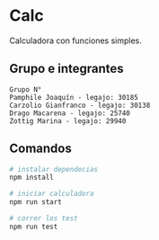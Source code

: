 # Calc

Calculadora con funciones simples.

## Grupo e integrantes
	Grupo N° 
	Pamphile Joaquín - legajo: 30185
	Carzolio Gianfranco - legajo: 30138
	Drago Macarena - legajo: 25740
	Zottig Marina - legajo: 29940
## Comandos

```bash
# instalar dependecias
npm install

# iniciar calculadora
npm run start

# correr los test
npm run test
```
